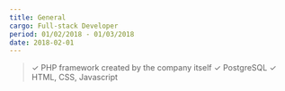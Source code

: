 ```yaml
---
title: General
cargo: Full-stack Developer 
period: 01/02/2018 - 01/03/2018
date: 2018-02-01
---
```

> ✓ PHP framework created by the company itself 
> ✓ PostgreSQL
> ✓ HTML, CSS, Javascript
